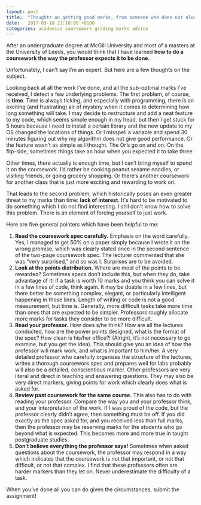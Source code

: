```yaml
---
layout: post
title:  "Thoughts on getting good marks, from someone who does not always get good marks"
date:   2017-03-18 21:18:00 +0100
categories: academics coursework grading marks advice
---
```

After an undergraduate degree at McGill University and most of a masters at the University of Leeds, you would think that I have learned **how to do a coursework the way the professor expects it to be done**.

Unfortunately, I can’t say I’m an expert. But here are a few thoughts on the subject.

Looking back at all the work I’ve done, and all the sub-optimal marks I’ve received, I detect a few underlying problems. The first problem, of course, is **time**. Time is always ticking, and especially with programming, there is an exciting (and frustrating) air of mystery when it comes to determining how long something will take. I may decide to restructure and add a neat feature to my code, which seems simple enough in my head, but then I get stuck for 5 hours because I need to install a certain library and the new update to my OS changed the locations of things. Or I misspell a variable and spend 30 minutes figuring out why my algorithm does not give good performance. Or the feature wasn’t as simple as I thought. The Or’s go on and on. On the flip-side, sometimes things take an hour when you expected it to take three.

Other times, there actually is enough time, but I can’t bring myself to spend it on the coursework. I’d rather be cooking peanut sesame noodles, or visiting friends, or going grocery shopping. Or there’s another coursework for another class that is just more exciting and rewarding to work on.

That leads to the second problem, which historically poses an even greater threat to my marks than time: **lack of interest**. It's hard to be motivated to do something which I do not find interesting. I still don’t know how to solve this problem. There is an element of forcing yourself to just work.

Here are five general pointers which have been helpful to me:

1. **Read the coursework spec carefully.** Emphasis on the word carefully. Yes, I managed to get 50% on a paper simply because I wrote it on the wrong premise, which was clearly stated once in the second sentence of the two-page coursework spec. The lecturer commented that she was “very surprised,” and so was I. Surprises are to be avoided.
2. **Look at the points distribution.** Where are most of the points to be rewarded? Sometimes specs don’t include this, but when they do, take advantage of it! If a task is worth 10 marks and you think you can solve it in a few lines of code, think again. It may be doable in a few lines, but there better be something complex, elegant, or particularly intelligent happening in those lines. Length of writing or code is not a good measurement, but time is. Generally, more difficult tasks take more time than ones that are expected to be simpler. Professors roughly allocate more marks for tasks they consider to be more difficult.
3. **Read your professor.** How does s/he think? How are all the lectures conducted, how are the power points designed, what is the format of the spec? How clean is his/her office?! (Alright, it’s not necessary to go examine, but you get the idea). This should give you an idea of how the professor will mark work, and what is important to him/her. A very detailed professor who carefully organises the structure of the lectures, writes a thorough coursework spec and prepares well for labs probably will also be a detailed, conscientious marker. Other professors are very literal and direct in teaching and answering questions. They may also be very direct markers, giving points for work which clearly does what is asked for.
4. **Review past coursework for the same course.** This also has to do with reading your professor. Compare the way you and your professor think, and your interpretation of the work. If I was proud of the code, but the professor clearly didn’t agree, then something must be off. If you did exactly as the spec asked for, and you received less than full marks, then the professor may be reserving marks for the students who go beyond what is expected. This becomes more and more true in taught postgraduate studies.
5. **Don’t believe everything the professor says!** Sometimes when asked questions about the coursework, the professor may respond in a way which indicates that the coursework is not that important, or not that difficult, or not that complex. I find that these professors often are harder markers than they let on. Never underestimate the difficulty of a task.
 

When you’ve done all you can do given the circumstances, submit the assignment!

